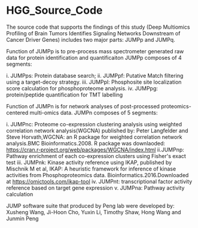 # HGG_Source_Code
The source code that supports the findings of this study (Deep Multiomics Profiling of Brain Tumors Identifies Signaling Networks Downstream of Cancer Driver Genes) includes two major parts: JUMPp and JUMPq.

Function of JUMPp is to pre-process mass spectrometer generated raw data for protein identification and quantificaiton
JUMPp composes of 4 segments: 

i. JUMPps: Protein database search; 
ii. JUMPpf: Putative Match filtering using a target-decoy strategy.
iii. JUMPpl: Phosphosite site localization score calculation for phosphoproteome analysis. 
iv. JUMPpg: protein/peptide quantification for TMT labelling


Function of JUMPn is for network analyses of post-processed proteomics-centered multi-omics data.
JUMPn composes of 5 segments:

i. JUMPnc: Proteome co-expression clustering analysis using weighted correlation network analysis(WGCNA) published by: Peter Langfelder and Steve Horvath,WGCNA: an R package for weighted correlation network analysis.BMC Bioinformatics.2008.
R package was downlaoded: https://cran.r-project.org/web/packages/WGCNA/index.html
ii.JUMPnp: Pathway enrichment of each co-expression clusters using Fisher's exact test
iii. JUMPnk: Kinase activity reference using IKAP, published by Mischnik M et al, IKAP: A heuristic framework for inference of kinase activities from Phosphoproteomics data. Bioinformatics.2016.Downloaded at https://omictools.com/ikap-tool
iv. JUMPnt: transcriptional factor activity reference based on target gene expression
v. JUMPna: Pathway activity calculation

JUMP software suite that produced by Peng lab were developed by: Xusheng Wang, Ji-Hoon Cho, Yuxin Li, Timothy Shaw, Hong Wang and Junmin Peng  